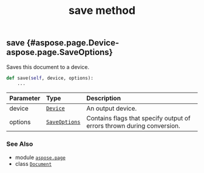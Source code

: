 ﻿---
title: save method
second_title: Aspose.Page for Python via .NET API References
description: 
type: docs
weight: 20
url: /python-net/aspose.page/document/save/
is_root: false
---

## save {#aspose.page.Device-aspose.page.SaveOptions}

Saves this document to a device.



```python
def save(self, device, options):
    ...
```


| Parameter | Type | Description |
| :- | :- | :- |
| device | [`Device`](/page/python-net/aspose.page/device) | An output device. |
| options | [`SaveOptions`](/page/python-net/aspose.page/saveoptions) | Contains flags that specify output of errors thrown during conversion. |



### See Also
* module [`aspose.page`](../../)
* class [`Document`](/page/python-net/aspose.page/document)
